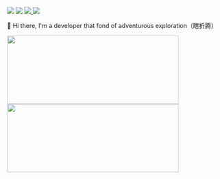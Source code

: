 <div>
<img src="https://img.shields.io/github/followers/rainbowatcher?style=flat-square" />
<img src="https://img.shields.io/github/stars/rainbowatcher?style=flat-square" />
<a href="mailto:rainbow-w@qq.com?subject=Hello rainbowatcher, From Github" target="_blank">
    <img src="https://img.shields.io/badge/email-blue?style=flat-square&logo=gmail" />
</a>
<a href="https://twitter.com/_rainbowatcher" target="_blank">
  <img src="https://img.shields.io/badge/twitter-blue?style=flat-square&logo=twitter" />
</a>
</div>

👋 Hi there, I'm a developer that fond of adventurous exploration（瞎折腾）

<div>  
  <img src="https://github-readme-stats.vercel.app/api?username=rainbowatcher&show_icons=true&icon_color=CE1D2D&text_color=718096&bg_color=00000000&hide_title=true&hide_border=true" width="400" height="160"/>
  <img src="https://github-readme-stats.vercel.app/api/top-langs/?username=rainbowatcher&layout=compact&text_color=718096&bg_color=00000000&hide_title=true&hide_border=true" width="400" height="160"/>
</div>
